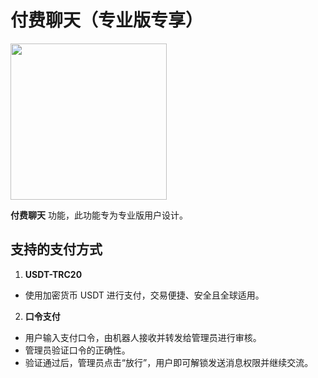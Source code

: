 # 付费聊天（专业版专享）

<img src="/paid/pai_chat.png" width="250" height="250"/>

**付费聊天** 功能，此功能专为专业版用户设计。

## 支持的支付方式

1. **USDT-TRC20**  
- 使用加密货币 USDT 进行支付，交易便捷、安全且全球适用。

2. **口令支付**  
- 用户输入支付口令，由机器人接收并转发给管理员进行审核。
- 管理员验证口令的正确性。
- 验证通过后，管理员点击“放行”，用户即可解锁发送消息权限并继续交流。
